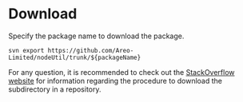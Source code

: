 # Download
Specify the package name to download the package.
```
svn export https://github.com/Areo-Limited/nodeUtil/trunk/${packageName}
```
For any question, it is recommended to check out the [StackOverflow website](https://stackoverflow.com/questions/7106012/download-a-single-folder-or-directory-from-a-github-repo) for information regarding the procedure to download the subdirectory in a repository.